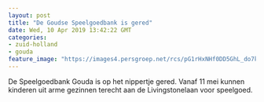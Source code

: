 ```yaml
---
layout: post
title: "De Goudse Speelgoedbank is gered"
date: Wed, 10 Apr 2019 13:42:22 GMT
categories: 
- zuid-holland 
- gouda 
feature_image: "https://images4.persgroep.net/rcs/pG1rHxNHf0DD5GhL_do7kuoJv7A/diocontent/145176109/_fitwidth/400/?appId=21791a8992982cd8da851550a453bd7f&quality=0.7"
---
```


De Speelgoedbank Gouda is op het nippertje gered. Vanaf 11 mei kunnen kinderen uit arme gezinnen terecht aan de Livingstonelaan voor speelgoed.
